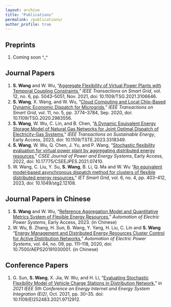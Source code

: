 ```yaml
---
layout: archive
title: "Publications"
permalink: /publications/
author_profile: true
---
```


## Preprints
1. Coming soon ^_^

## Journal Papers
1. **S. Wang** and W. Wu, “[Aggregate Flexibility of Virtual Power Plants with Temporal Coupling Constraints](https://ieeexplore.ieee.org/document/9520661),” *IEEE Transactions on Smart Grid*, vol. 12, no. 6, pp. 5043–5051, Nov. 2021, doi: 10.1109/TSG.2021.3106646.
1. **S. Wang**, X. Wang, and W. Wu, “[Cloud Computing and Local Chip-Based Dynamic Economic Dispatch for Microgrids](https://ieeexplore.ieee.org/document/9047944),” *IEEE Transactions on Smart Grid*, vol. 11, no. 5, pp. 3774–3784, Sep. 2020, doi: 10.1109/TSG.2020.2983556.
1. **S. Wang**, W. Wu, C. Lin, and B. Chen, “[A Dynamic Equivalent Energy Storage Model of Natural Gas Networks for Joint Optimal Dispatch of Electricity-Gas Systems](https://ieeexplore.ieee.org/document/10261292),” *IEEE Transactions on Sustainable Energy*, Early Access, 2023, doi: 10.1109/TSTE.2023.3318349.
1. **S. Wang**, W. Wu, Q. Chen, J. Yu, and P. Wang, “[Stochastic flexibility evaluation for virtual power plant by aggregating distributed energy resources](https://ieeexplore.ieee.org/document/9862584),” *CSEE Journal of Power and Energy Systems*, Early Access, 2022, doi: 10.17775/CSEEJPES.2021.07410.
1. W. Wang, C. Liu, Y. Su, **S. Wang**, B. Li, Q. Ma and W. Wu “[An equivalent model‐based asynchronous dispatch method for clusters of flexible distributed energy resources](https://ietresearch.onlinelibrary.wiley.com/doi/full/10.1049/stg2.12108),” *IET Smart Grid*, vol. 6, no. 4, pp. 403–412, 2023, doi: 10.1049/stg2.12108.

## Journal Papers in Chinese
1. **S. Wang** and W. Wu, “[Reference Aggregation Model and Quantitative Metrics System of Flexible Energy Resources](https://kns.cnki.net/kcms2/article/abstract?v=PN9vNVFTqfdjo9HmmU73Ho36zo58UbPsoGCNpVy7VbkTQbYIZjn78S2K0FMaStFmG2wlXWxp3sVwLf5EvMKLDD7zFeo96qTqnvOu72h3MZU_XrKibur9IzN4kFQ2lHr1O3mAb6P0WpY=&uniplatform=NZKPT&language=CHS),” *Automation of Electric Power Systems*, Early Access, 2023. (in Chinese)
1. W. Wu, B. Zhang, H. Sun, B. Wang, Y. Yang, H. Liu, C. Lin and **S. Wang** “[Energy Management and Distributed Energy Resources Cluster Control for Active Distribution Networks](https://kns.cnki.net/kcms2/article/abstract?v=PN9vNVFTqffi65DdQGHtlAFDHyNZVxRldY-aQEfC98EHQxOcSMyaUecAzygmKYKRZ1Z_wOpzF-fvOHEqIh-UO9y1E_nGehPBCKHcIMn_SxgU04VEe1igTJr_KKhbgU34pUFAS8y1GCL5a-CilN_V5A==&uniplatform=NZKPT&language=CHS),” *Automation of Electric Power Systems*, vol. 44, no. 09, pp. 111–118, 2020, doi: 10.7500/AEPS20191030001. (in Chinese)

## Conference Papers
1. G. Sun, **S. Wang**, X. Jia, W. Wu, and H. Li, “[Evaluating Stochastic Flexibility Model of Vehicle Charge Stations in Distribution Network](https://ieeexplore.ieee.org/document/9712912),” in *2021 IEEE 5th Conference on Energy Internet and Energy System Integration (EI2)*, Oct. 2021, pp. 30–35. doi: 10.1109/EI252483.2021.9712912.

